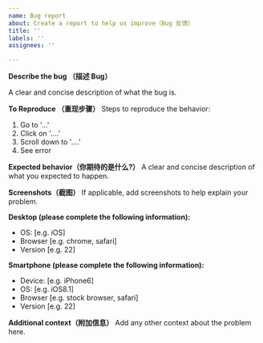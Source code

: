 ```yaml
---
name: Bug report
about: Create a report to help us improve（Bug 反馈）
title: ''
labels: ''
assignees: ''

---
```


**Describe the bug （描述 Bug）**

A clear and concise description of what the bug is.



**To Reproduce （重现步骤）**
Steps to reproduce the behavior:

1. Go to '...'
2. Click on '....'
3. Scroll down to '....'
4. See error



**Expected behavior（你期待的是什么?）**
A clear and concise description of what you expected to happen.



**Screenshots（截图）**
If applicable, add screenshots to help explain your problem.



**Desktop (please complete the following information):**

 - OS: [e.g. iOS]
 - Browser [e.g. chrome, safari]
 - Version [e.g. 22]



**Smartphone (please complete the following information):**

 - Device: [e.g. iPhone6]
 - OS: [e.g. iOS8.1]
 - Browser [e.g. stock browser, safari]
 - Version [e.g. 22]



**Additional context（附加信息）**
Add any other context about the problem here.